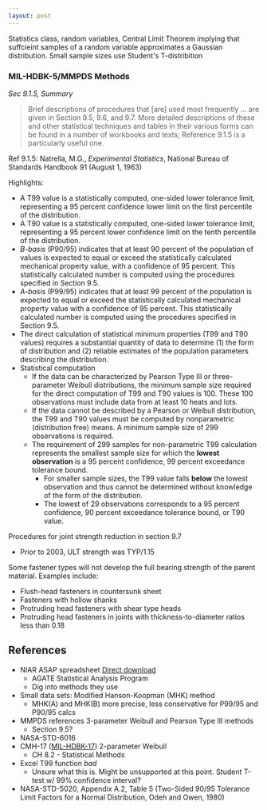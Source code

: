 ```yaml
---
layout: post
---
```


Statistics class, random variables, Central Limit Theorem implying that suffcieint samples of a random variable approximates a Gaussian distribution. Small sample sizes use Student's T-distribition
### MIL-HDBK-5/MMPDS Methods
*Sec 9.1.5, Summary*
> Brief descriptions of procedures that [are] used most frequently ... are given in Section 9.5, 9.6, and 9.7. More detailed descriptions of these and other statistical techniques and tables in their various forms can be found in a number of workbooks and texts; Reference 9.1.5 is a particularly useful one.

Ref 9.1.5: Natrella, M.G., *Experimental Statistics*, National Bureau of Standards Handbook 91
(August 1, 1963)

Highlights:
- A T99 value is a statistically computed, one-sided lower tolerance limit, representing a 95 percent confidence lower limit on the first percentile of the distribution. 
- A T90 value is a statistically computed, one-sided lower tolerance limit, representing a 95 percent lower confidence limit on the tenth percentile of the distribution.
- *B-basis* (P90/95) indicates that at least 90 percent of the population of values is expected
to equal or exceed the statistically calculated mechanical property value, with a confidence of 95 percent.
This statistically calculated number is computed using the procedures specified in Section 9.5.
- *A-basis* (P99/95) indicates that at least 99 percent of the population
is expected to equal or exceed the statistically calculated mechanical property value with a confidence of
95 percent. This statistically calculated number is computed using the procedures specified in Section 9.5.
- The direct calculation of statistical minimum properties (T99 and T90 values) requires a substantial quantity of data to determine (1) the form of distribution and (2) reliable estimates of the population parameters describing the distribution.
- Statistical computation
  - If the data can be characterized by Pearson Type III or three-parameter Weibull distributions, the minimum sample size required for the direct computation of T99 and T90 values is 100. These 100 observations must include data from at least 10 heats and lots.
  - If the data cannot be described by a Pearson or Weibull distribution, the T99 and T90 values must be computed by nonparametric (distribution free) means. A minimum sample size of 299 observations is required.
  - The requirement of 299 samples for non-parametric T99 calculation represents the smallest sample size  for which the **lowest observation** is a 95 percent confidence, 99 percent exceedance tolerance bound.
    - For smaller sample sizes, the T99 value falls **below** the lowest observation and thus cannot be determined without knowledge of the form of the distribution. 
    - The lowest of 29 observations corresponds to a 95 percent confidence, 90 percent exceedance tolerance bound, or T90 value.

Procedures for joint strength reduction in section 9.7
- Prior to 2003, ULT strength was TYP/1.15

Some fastener types will not develop the full bearing strength of the parent material. Examples include:
- Flush-head fasteners in countersunk sheet
- Fasteners with hollow shanks
- Protruding head fasteners with shear type heads
- Protruding head fasteners in joints with thickness-to-diameter ratios less than 0.18



## References
- NIAR ASAP spreadsheet [Direct download](https://agate.niar.wichita.edu/Materials/ASAP_2004_v1.xls)
  - AGATE Statistical Analysis Program
  - Dig into methods they use
- Small data sets: Modified Hanson-Koopman (MHK) method
  - MHK(A) and MHK(B) more precise, less conservative for P99/95 and P90/95 calcs
- MMPDS references 3-parameter Weibull and Pearson Type III methods
  - Section 9.5?
- NASA-STD-6016
- CMH-17 ([MIL-HDBK-17](http://everyspec.com/MIL-HDBK/MIL-HDBK-0001-0099/MIL_HDBK_17_1F_237/)) 2-parameter Weibull
  - CH 8.2 - Statistical Methods
- Excel T99 function _bad_
  - Unsure what this is. Might be unsupported at this point. Student T-test w/ 99% confidence interval?
- NASA-STD-5020, Appendix A.2, Table 5 (Two-Sided 90/95
Tolerance Limit Factors for a Normal Distribution, Odeh and Owen, 1980)